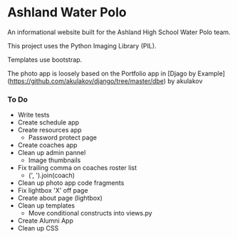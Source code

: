 # Ashland Water Polo

An informational website built for the Ashland High School Water Polo team.

This project uses the Python Imaging Library (PIL). 

Templates use bootstrap. 

The photo app is loosely based on the Portfolio app in [Djago by Example]
    (https://github.com/akulakov/django/tree/master/dbe) by akulakov


### To Do
*   Write tests
*   Create schedule app
*   Create resources app
    *   Password protect page
*   Create coaches app
*   Clean up admin pannel 
    *   Image thumbnails
*   Fix trailing comma on coaches roster list
    *   (', ').join(coach)
*   Clean up photo app code fragments
*   Fix lightbox 'X' off page
*   Create about page (lightbox)
*   Clean up templates
    *   Move conditional constructs into views.py
*   Create Alumni App
*   Clean up CSS

